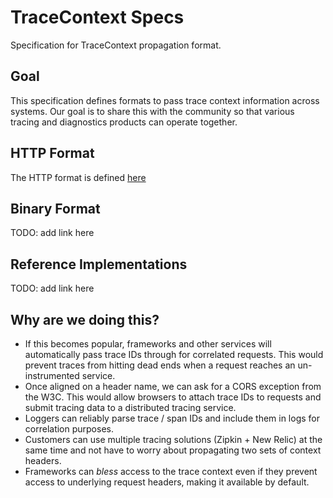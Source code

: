 # TraceContext Specs
Specification for TraceContext propagation format.

## Goal
This specification defines formats to pass trace context information across systems. Our goal is to share this with the community so that various tracing and diagnostics products can operate together.

## HTTP Format
The HTTP format is defined [here](HTTP_HEADER_FORMAT.md)

## Binary Format
TODO: add link here

## Reference Implementations
TODO: add link here

## Why are we doing this?
* If this becomes popular, frameworks and other services will automatically pass trace IDs through for correlated requests. This would prevent traces from hitting dead ends when a request reaches an un-instrumented service.
* Once aligned on a header name, we can ask for a CORS exception from the W3C. This would allow browsers to attach trace IDs to requests and submit tracing data to a distributed tracing service.
* Loggers can reliably parse trace / span IDs and include them in logs for correlation purposes.
* Customers can use multiple tracing solutions (Zipkin + New Relic) at the same time and not have to worry about propagating two sets of context headers.
* Frameworks can *bless* access to the trace context even if they prevent access to underlying request headers, making it available by default.
